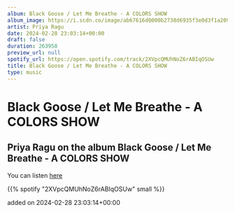 ```yaml
---
album: Black Goose / Let Me Breathe - A COLORS SHOW
album_image: https://i.scdn.co/image/ab67616d0000b2738d6935f3e0d3f1a20932909c
artist: Priya Ragu
date: 2024-02-28 23:03:14+00:00
draft: false
duration: 263958
preview_url: null
spotify_url: https://open.spotify.com/track/2XVpcQMUhNoZ6rABIqOSUw
title: Black Goose / Let Me Breathe - A COLORS SHOW
type: music
---
```



# Black Goose / Let Me Breathe - A COLORS SHOW

## Priya Ragu on the album Black Goose / Let Me Breathe - A COLORS SHOW

You can listen [here](https://open.spotify.com/track/2XVpcQMUhNoZ6rABIqOSUw)

{{% spotify "2XVpcQMUhNoZ6rABIqOSUw" small %}}

added on 2024-02-28 23:03:14+00:00